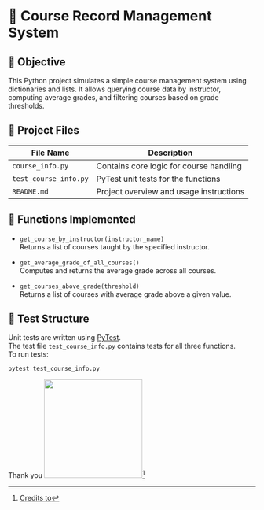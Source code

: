# 📘 Course Record Management System

## 🧠 Objective
This Python project simulates a simple course management system using dictionaries and lists. It allows querying course data by instructor, computing average grades, and filtering courses based on grade thresholds.

## 📂 Project Files

| File Name        | Description |
|----|---|
| `course_info.py` | Contains core logic for course handling |
| `test_course_info.py` | PyTest unit tests for the functions |
| `README.md`      | Project overview and usage instructions |

## 🔧 Functions Implemented

- `get_course_by_instructor(instructor_name)`  
  Returns a list of courses taught by the specified instructor.

- `get_average_grade_of_all_courses()`  
  Computes and returns the average grade across all courses.

- `get_courses_above_grade(threshold)`  
  Returns a list of courses with average grade above a given value.

## 🧪 Test Structure
Unit tests are written using [PyTest](https://docs.pytest.org/).  
The test file `test_course_info.py` contains tests for all three functions.  
To run tests:

```bash
pytest test_course_info.py
```

Thank you
<img src="https://media.tenor.com/Rq4Oy8CarcgAAAAd/thank-you-thank-you-thanks.gif" width="200"/>[^1]

[^1]: [Credits to](https://vamosarema.com/ "vamosarema")


